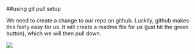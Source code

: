 ##using git pull setup

We need to create a change to our repo on github. Luckily, github makes this fairly easy for us. It will create a readme file for us (just hit the green button), which we will then pull down.

![](images/github-works.png)